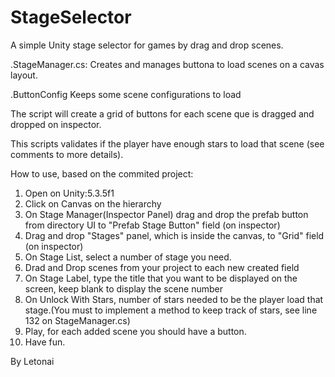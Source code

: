 # StageSelector
A simple Unity stage selector for games by drag and drop scenes.

.StageManager.cs:
  Creates and manages buttona to load scenes on a cavas layout.  

.ButtonConfig
  Keeps some scene configurations to load
  
The script will create a grid of buttons for each scene que is dragged and dropped on inspector.

This scripts validates if the player have enough stars to load that scene (see comments to more details).

How to use, based on the commited project:

1. Open on Unity:5.3.5f1
2. Click on Canvas on the hierarchy
3. On Stage Manager(Inspector Panel) drag and drop the prefab button from directory UI to "Prefab Stage Button" field (on inspector)
4. Drag and drop "Stages" panel, which is inside the canvas, to "Grid" field (on inspector)
5. On Stage List, select a number of stage you need.
6. Drad and Drop scenes from your project to each new created field
7. On Stage Label, type the title that you want to be displayed on the screen, keep blank to display the scene number
8. On Unlock With Stars, number of stars needed to be the player load that stage.(You must to implement a method to keep track of stars, see line 132 on StageManager.cs)
8. Play, for each added scene you should have a button.
9. Have fun.



By Letonai
